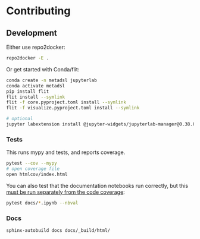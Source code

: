 # Contributing

## Development

Either use repo2docker:

```bash
repo2docker -E .
```

Or get started with Conda/flit:

```bash
conda create -n metadsl jupyterlab
conda activate metadsl
pip install flit
flit install --symlink
flit -f core.pyproject.toml install --symlink
flit -f visualize.pyproject.toml install --symlink

# optional
jupyter labextension install @jupyter-widgets/jupyterlab-manager@0.38.0
```

### Tests

This runs mypy and tests, and reports coverage.

```bash
pytest --cov --mypy
# open coverage file
open htmlcov/index.html
```

You can also test that the documentation notebooks run correctly, but this
[must be run separately from the code coverage](https://github.com/computationalmodelling/nbval/issues/116):

```bash
pytest docs/*.ipynb --nbval
```

### Docs

```bash
sphinx-autobuild docs docs/_build/html/
```
